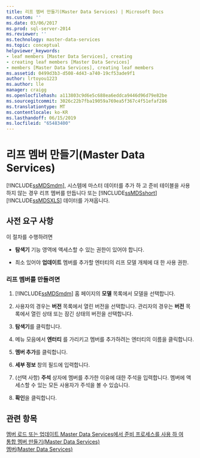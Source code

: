 ```yaml
---
title: 리프 멤버 만들기(Master Data Services) | Microsoft Docs
ms.custom: ''
ms.date: 03/06/2017
ms.prod: sql-server-2014
ms.reviewer: ''
ms.technology: master-data-services
ms.topic: conceptual
helpviewer_keywords:
- leaf members [Master Data Services], creating
- creating leaf members [Master Data Services]
- members [Master Data Services], creating leaf members
ms.assetid: 0499d3b3-d508-4d43-a740-19cf53ade9f1
author: lrtoyou1223
ms.author: lle
manager: craigg
ms.openlocfilehash: a113803c9d6e5c688ea6eddca9446d96d79e82be
ms.sourcegitcommit: 3026c22b7fba19059a769ea5f367c4f51efaf286
ms.translationtype: MT
ms.contentlocale: ko-KR
ms.lasthandoff: 06/15/2019
ms.locfileid: "65483400"
---
```

# <a name="create-a-leaf-member-master-data-services"></a>리프 멤버 만들기(Master Data Services)
  [!INCLUDE[ssMDSmdm](../includes/ssmdsmdm-md.md)], 시스템에 마스터 데이터를 추가 하 고 준비 테이블을 사용 하지 않는 경우 리프 멤버를 만듭니다 또는 [!INCLUDE[ssMDSshort](../includes/ssmdsshort-md.md)] [!INCLUDE[ssMDSXLS](../includes/ssmdsxls-md.md)] 데이터를 가져옵니다.  
  
## <a name="prerequisites"></a>사전 요구 사항  
 이 절차를 수행하려면  
  
-   **탐색기** 기능 영역에 액세스할 수 있는 권한이 있어야 합니다.  
  
-   최소 있어야 **업데이트** 멤버를 추가할 엔터티의 리프 모델 개체에 대 한 사용 권한.  
  
### <a name="to-create-a-leaf-member"></a>리프 멤버를 만들려면  
  
1.  [!INCLUDE[ssMDSmdm](../includes/ssmdsmdm-md.md)] 홈 페이지의 **모델** 목록에서 모델을 선택합니다.  
  
2.  사용자의 경우는 **버전** 목록에서 열린 버전을 선택합니다. 관리자의 경우는 **버전** 목록에서 열린 상태 또는 잠긴 상태의 버전을 선택합니다.  
  
3.  **탐색기**를 클릭합니다.  
  
4.  메뉴 모음에서 **엔터티** 를 가리키고 멤버를 추가하려는 엔터티의 이름을 클릭합니다.  
  
5.  **멤버 추가**를 클릭합니다.  
  
6.  **세부 정보** 창의 필드에 입력합니다.  
  
7.  (선택 사항) **주석** 상자에 멤버를 추가한 이유에 대한 주석을 입력합니다. 멤버에 액세스할 수 있는 모든 사용자가 주석을 볼 수 있습니다.  
  
8.  **확인**을 클릭합니다.  
  
## <a name="see-also"></a>관련 항목  
 [멤버 로드 또는 업데이트 Master Data Services에서 준비 프로세스를 사용 하 여](add-update-and-delete-data-master-data-services.md)   
 [통합 멤버 만들기&#40;Master Data Services&#41;](../../2014/master-data-services/create-a-consolidated-member-master-data-services.md)   
 [멤버&#40;Master Data Services&#41;](../../2014/master-data-services/members-master-data-services.md)  
  
  
